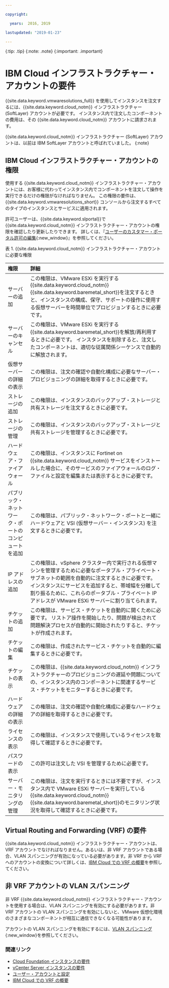 ```yaml
---

copyright:

  years:  2016, 2019

lastupdated: "2019-01-23"

---
```


{:tip: .tip}
{:note: .note}
{:important: .important}

# IBM Cloud インフラストラクチャー・アカウントの要件

{{site.data.keyword.vmwaresolutions_full}} を使用してインスタンスを注文するには、{{site.data.keyword.cloud_notm}} インフラストラクチャー (SoftLayer) アカウントが必要です。 インスタンス内で注文したコンポーネントの費用は、その {{site.data.keyword.cloud_notm}} アカウントに請求されます。

{{site.data.keyword.cloud_notm}} インフラストラクチャー (SoftLayer) アカウントは、以前は IBM SoftLayer アカウントと呼ばれていました。
{:note}

## IBM Cloud インフラストラクチャー・アカウントの権限

使用する {{site.data.keyword.cloud_notm}} インフラストラクチャー・アカウントには、お客様に代わってインスタンス内でコンポーネントを注文して操作を実行できるだけの権限がなければなりません。 この権限の要件は、{{site.data.keyword.vmwaresolutions_short}} コンソールから注文するすべてのタイプのインスタンスとサービスに適用されます。

許可ユーザーは、{{site.data.keyword.slportal}}で {{site.data.keyword.cloud_notm}} インフラストラクチャー・アカウントの権限を確認したり更新したりできます。 詳しくは、『[ユーザーのカスタマー・ポータル許可の編集](/docs/customer-portal/cpmanuserprof.html#cp_editusercpperm){:new_window}』を参照してください。

表 1. {{site.data.keyword.cloud_notm}} インフラストラクチャー・アカウントに必要な権限

| 権限         | 詳細                                 |
|:------------------ |:--------------------------------------- |
| サーバーの追加 | この権限は、VMware ESXi を実行する {{site.data.keyword.cloud_notm}} {{site.data.keyword.baremetal_short}}を注文するときと、インスタンスの構成、保守、サポートの操作に使用する仮想サーバーを時間単位でプロビジョンするときに必要です。 |
| サーバーのキャンセル | この権限は、VMware ESXi を実行する{{site.data.keyword.baremetal_short}}を解放/再利用するときに必要です。 インスタンスを削除すると、注文したコンポーネントは、適切な従属関係シーケンスで自動的に解放されます。 |
| 仮想サーバーの詳細の表示 | この権限は、注文の確認や自動化構成に必要なサーバー・プロビジョニングの詳細を取得するときに必要です。 |
| ストレージの追加 | この権限は、インスタンスのバックアップ・ストレージと共有ストレージを注文するときに必要です。 |
| ストレージの管理 | この権限は、インスタンスのバックアップ・ストレージと共有ストレージを管理するときに必要です。 |
| ハードウェア・ファイアウォール | この権限は、インスタンスに Fortinet on {{site.data.keyword.cloud_notm}} サービスをインストールした場合に、そのサービスのファイアウォールのログ・ファイルと設定を編集または表示するときに必要です。 |
| パブリック・ネットワーク・ポートのコンピュートを追加 | この権限は、パブリック・ネットワーク・ポートと一緒にハードウェアと VSI (仮想サーバー・インスタンス) を注文するときに必要です。 |
| IP アドレスの追加 | この権限は、vSphere クラスター内で実行される仮想マシンを管理するために必要なポータブル・プライベート・サブネットの範囲を自動的に注文するときに必要です。 インスタンスにサービスを追加すると、帯域幅を分離して割り振るために、これらのポータブル・プライベート IP アドレスが VMware ESXi サーバーに割り当てられます。 |
| チケットの追加 | この権限は、サービス・チケットを自動的に開くために必要です。 リストア操作を開始したり、問題が検出されて問題解決プロセスが自動的に開始されたりすると、チケットが作成されます。 |
| チケットの編集 | この権限は、作成されたサービス・チケットを自動的に編集するときに必要です。 |
| チケットの表示 | この権限は、{{site.data.keyword.cloud_notm}} インフラストラクチャーのプロビジョニングの遅延や問題についての、インスタンス内のコンポーネントに関連するサービス・チケットをモニターするときに必要です。 |
| ハードウェアの詳細の表示 | この権限は、注文の確認や自動化構成に必要なハードウェアの詳細を取得するときに必要です。 |
| ライセンスの表示 | この権限は、インスタンスで使用しているライセンスを取得して確認するときに必要です。 |
| パスワードの表示 | この許可は注文した VSI を管理するために必要です。 |
| サーバー・モニタリングの管理 | この権限は、注文を実行するときには不要ですが、インスタンス内で VMware ESXi サーバーを実行している {{site.data.keyword.cloud_notm}} {{site.data.keyword.baremetal_short}}のモニタリング状況を取得して確認するときに必要です。 |

## Virtual Routing and Forwarding (VRF) の要件

{{site.data.keyword.cloud_notm}} インフラストラクチャー・アカウントは、VRF アカウントでなければなりません。あるいは、非 VRF アカウントである場合、VLAN スパンニングが有効になっている必要があります。非 VRF から VRF へのアカウントの変換について詳しくは、[IBM Cloud での VRF の概要](/docs/infrastructure/direct-link/vrf-on-ibm-cloud.html)を参照してください。

## 非 VRF アカウントの VLAN スパンニング

非 VRF {{site.data.keyword.cloud_notm}} インフラストラクチャー・アカウントを使用する場合は、VLAN スパンニングを有効にする必要があります。非 VRF アカウントの VLAN スパンニングを有効にしないと、VMware 仮想化環境のさまざまなコンポーネントが相互に通信できなくなる可能性があります。

アカウントの VLAN スパンニングを有効にするには、[VLAN スパンニング](/docs/infrastructure/vlans/vlan-spanning.html){:new_window}を参照してください。

### 関連リンク

* [Cloud Foundation インスタンスの要件](/docs/services/vmwaresolutions/sddc/sd_planning.html)
* [vCenter Server インスタンスの要件](/docs/services/vmwaresolutions/vcenter/vc_planning.html)
* [ユーザー・アカウントと設定](/docs/services/vmwaresolutions/vmonic/useraccount.html)
* [IBM Cloud での VRF の概要](/docs/infrastructure/direct-link/vrf-on-ibm-cloud.html)
